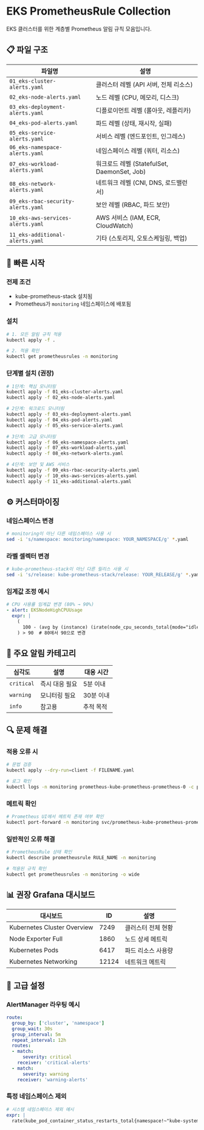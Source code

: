 # EKS PrometheusRule Collection

EKS 클러스터를 위한 계층별 Prometheus 알림 규칙 모음입니다.

## 📋 파일 구조

| 파일명 | 설명 |
|--------|------|
| `01_eks-cluster-alerts.yaml` | 클러스터 레벨 (API 서버, 전체 리소스) |
| `02_eks-node-alerts.yaml` | 노드 레벨 (CPU, 메모리, 디스크) |
| `03_eks-deployment-alerts.yaml` | 디플로이먼트 레벨 (롤아웃, 레플리카) |
| `04_eks-pod-alerts.yaml` | 파드 레벨 (상태, 재시작, 실패) |
| `05_eks-service-alerts.yaml` | 서비스 레벨 (엔드포인트, 인그레스) |
| `06_eks-namespace-alerts.yaml` | 네임스페이스 레벨 (쿼터, 리소스) |
| `07_eks-workload-alerts.yaml` | 워크로드 레벨 (StatefulSet, DaemonSet, Job) |
| `08_eks-network-alerts.yaml` | 네트워크 레벨 (CNI, DNS, 로드밸런서) |
| `09_eks-rbac-security-alerts.yaml` | 보안 레벨 (RBAC, 파드 보안) |
| `10_eks-aws-services-alerts.yaml` | AWS 서비스 (IAM, ECR, CloudWatch) |
| `11_eks-additional-alerts.yaml` | 기타 (스토리지, 오토스케일링, 백업) |

## 🚀 빠른 시작

### 전제 조건
- kube-prometheus-stack 설치됨
- Prometheus가 `monitoring` 네임스페이스에 배포됨

### 설치
```bash
# 1. 모든 알림 규칙 적용
kubectl apply -f .

# 2. 적용 확인
kubectl get prometheusrules -n monitoring
```

### 단계별 설치 (권장)
```bash
# 1단계: 핵심 모니터링
kubectl apply -f 01_eks-cluster-alerts.yaml
kubectl apply -f 02_eks-node-alerts.yaml

# 2단계: 워크로드 모니터링
kubectl apply -f 03_eks-deployment-alerts.yaml
kubectl apply -f 04_eks-pod-alerts.yaml
kubectl apply -f 05_eks-service-alerts.yaml

# 3단계: 고급 모니터링
kubectl apply -f 06_eks-namespace-alerts.yaml
kubectl apply -f 07_eks-workload-alerts.yaml
kubectl apply -f 08_eks-network-alerts.yaml

# 4단계: 보안 및 AWS 서비스
kubectl apply -f 09_eks-rbac-security-alerts.yaml
kubectl apply -f 10_eks-aws-services-alerts.yaml
kubectl apply -f 11_eks-additional-alerts.yaml
```

## ⚙️ 커스터마이징

### 네임스페이스 변경
```bash
# monitoring이 아닌 다른 네임스페이스 사용 시
sed -i 's/namespace: monitoring/namespace: YOUR_NAMESPACE/g' *.yaml
```

### 라벨 셀렉터 변경
```bash
# kube-prometheus-stack이 아닌 다른 릴리스 사용 시
sed -i 's/release: kube-prometheus-stack/release: YOUR_RELEASE/g' *.yaml
```

### 임계값 조정 예시
```yaml
# CPU 사용률 임계값 변경 (80% → 90%)
- alert: EKSNodeHighCPUUsage
  expr: |
    (
      100 - (avg by (instance) (irate(node_cpu_seconds_total{mode="idle"}[5m])) * 100)
    ) > 90  # 80에서 90으로 변경
```

## 🎯 주요 알림 카테고리

| 심각도 | 설명 | 대응 시간 |
|--------|------|----------|
| `critical` | 즉시 대응 필요 | 5분 이내 |
| `warning` | 모니터링 필요 | 30분 이내 |
| `info` | 참고용 | 추적 목적 |

## 🔍 문제 해결

### 적용 오류 시
```bash
# 문법 검증
kubectl apply --dry-run=client -f FILENAME.yaml

# 로그 확인
kubectl logs -n monitoring prometheus-kube-prometheus-prometheus-0 -c prometheus
```

### 메트릭 확인
```bash
# Prometheus UI에서 메트릭 존재 여부 확인
kubectl port-forward -n monitoring svc/prometheus-kube-prometheus-prometheus 9090:9090
```

### 일반적인 오류 해결
```bash
# PrometheusRule 상태 확인
kubectl describe prometheusrule RULE_NAME -n monitoring

# 적용된 규칙 확인
kubectl get prometheusrules -n monitoring -o wide
```

## 📊 권장 Grafana 대시보드

| 대시보드 | ID | 설명 |
|----------|----|----|
| Kubernetes Cluster Overview | 7249 | 클러스터 전체 현황 |
| Node Exporter Full | 1860 | 노드 상세 메트릭 |
| Kubernetes Pods | 6417 | 파드 리소스 사용량 |
| Kubernetes Networking | 12124 | 네트워크 메트릭 |

## 🔧 고급 설정

### AlertManager 라우팅 예시
```yaml
route:
  group_by: ['cluster', 'namespace']
  group_wait: 30s
  group_interval: 5m
  repeat_interval: 12h
  routes:
  - match:
      severity: critical
    receiver: 'critical-alerts'
  - match:
      severity: warning
    receiver: 'warning-alerts'
```

### 특정 네임스페이스 제외
```yaml
# 시스템 네임스페이스 제외 예시
expr: |
  rate(kube_pod_container_status_restarts_total{namespace!~"kube-system|kube-public|monitoring"}[15m]) > 0
```
